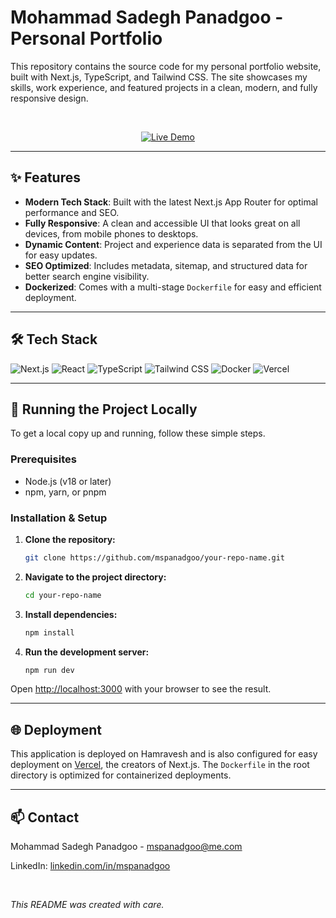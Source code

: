 # Mohammad Sadegh Panadgoo - Personal Portfolio

This repository contains the source code for my personal portfolio website, built with Next.js, TypeScript, and Tailwind CSS. The site showcases my skills, work experience, and featured projects in a clean, modern, and fully responsive design.

<br />

<p align="center">
  <a href="https://mspanadgoo.ir" target="_blank">
    <img src="https://img.shields.io/badge/Live%20Demo-mspanadgoo.ir-blue?style=for-the-badge&logo=vercel" alt="Live Demo" />
  </a>
</p>

---

## ✨ Features

- **Modern Tech Stack**: Built with the latest Next.js App Router for optimal performance and SEO.
- **Fully Responsive**: A clean and accessible UI that looks great on all devices, from mobile phones to desktops.
- **Dynamic Content**: Project and experience data is separated from the UI for easy updates.
- **SEO Optimized**: Includes metadata, sitemap, and structured data for better search engine visibility.
- **Dockerized**: Comes with a multi-stage `Dockerfile` for easy and efficient deployment.

---

## 🛠️ Tech Stack

![Next.js](https://img.shields.io/badge/Next.js-000000?style=for-the-badge&logo=next.js&logoColor=white)
![React](https://img.shields.io/badge/React-20232A?style=for-the-badge&logo=react&logoColor=61DAFB)
![TypeScript](https://img.shields.io/badge/TypeScript-3178C6?style=for-the-badge&logo=typescript&logoColor=white)
![Tailwind CSS](https://img.shields.io/badge/Tailwind_CSS-38B2AC?style=for-the-badge&logo=tailwind-css&logoColor=white)
![Docker](https://img.shields.io/badge/Docker-2496ED?style=for-the-badge&logo=docker&logoColor=white)
![Vercel](https://img.shields.io/badge/Vercel-000000?style=for-the-badge&logo=vercel&logoColor=white)

---

## 🚀 Running the Project Locally

To get a local copy up and running, follow these simple steps.

### Prerequisites

- Node.js (v18 or later)
- npm, yarn, or pnpm

### Installation & Setup

1.  **Clone the repository:**
    ```bash
    git clone https://github.com/mspanadgoo/your-repo-name.git
    ```
2.  **Navigate to the project directory:**
    ```bash
    cd your-repo-name
    ```
3.  **Install dependencies:**
    ```bash
    npm install
    ```
4.  **Run the development server:**
    ```bash
    npm run dev
    ```

Open [http://localhost:3000](http://localhost:3000) with your browser to see the result.

---

## 🌐 Deployment

This application is deployed on Hamravesh and is also configured for easy deployment on [Vercel](https://vercel.com), the creators of Next.js. The `Dockerfile` in the root directory is optimized for containerized deployments.

---

## 📫 Contact

Mohammad Sadegh Panadgoo - [mspanadgoo@me.com](mailto:mspanadgoo@me.com)

LinkedIn: [linkedin.com/in/mspanadgoo](https://linkedin.com/in/mspanadgoo)

<br />

_This README was created with care._

